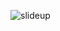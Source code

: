 ![slideup](https://user-images.githubusercontent.com/20543298/67625491-b80e3b00-f860-11e9-92c7-5490de336c02.PNG)
